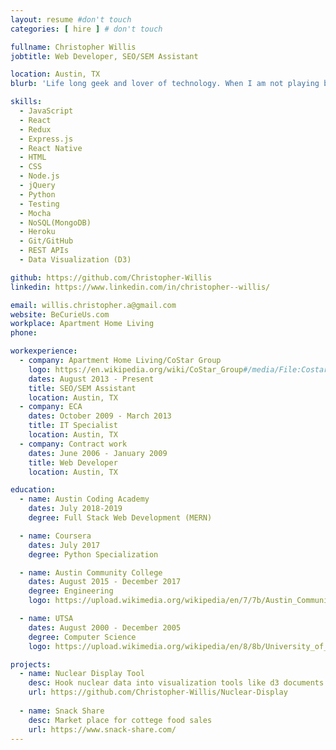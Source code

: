 ```yaml
---
layout: resume #don't touch
categories: [ hire ] # don't touch

fullname: Christopher Willis
jobtitle: Web Developer, SEO/SEM Assistant

location: Austin, TX
blurb: 'Life long geek and lover of technology. When I am not playing board games I am online pursuing my many interests. Got into coding at a more fundemental level with C++, but am loving higher level laungauges like Javascript and Python. Broad experience base with web (full stack), mostly in the MERN stack. '

skills:
  - JavaScript
  - React
  - Redux
  - Express.js
  - React Native
  - HTML
  - CSS
  - Node.js
  - jQuery
  - Python
  - Testing
  - Mocha
  - NoSQL(MongoDB)
  - Heroku
  - Git/GitHub
  - REST APIs
  - Data Visualization (D3)

github: https://github.com/Christopher-Willis
linkedin: https://www.linkedin.com/in/christopher--willis/

email: willis.christopher.a@gmail.com
website: BeCurieUs.com
workplace: Apartment Home Living
phone:

workexperience:
  - company: Apartment Home Living/CoStar Group
    logo: https://en.wikipedia.org/wiki/CoStar_Group#/media/File:Costar_group_logo.png
    dates: August 2013 - Present
    title: SEO/SEM Assistant
    location: Austin, TX
  - company: ECA
    dates: October 2009 - March 2013
    title: IT Specialist
    location: Austin, TX
  - company: Contract work
    dates: June 2006 - January 2009
    title: Web Developer
    location: Austin, TX

education:
  - name: Austin Coding Academy
    dates: July 2018-2019
    degree: Full Stack Web Development (MERN)

  - name: Coursera
    dates: July 2017
    degree: Python Specialization

  - name: Austin Community College
    dates: August 2015 - December 2017
    degree: Engineering
    logo: https://upload.wikimedia.org/wikipedia/en/7/7b/Austin_Community_College_%28logo%29.jpg

  - name: UTSA
    dates: August 2000 - December 2005
    degree: Computer Science
    logo: https://upload.wikimedia.org/wikipedia/en/8/8b/University_of_Texas_at_San_Antonio_seal.svg

projects:
  - name: Nuclear Display Tool
    desc: Hook nuclear data into visualization tools like d3 documents for science communicators 
    url: https://github.com/Christopher-Willis/Nuclear-Display
    
  - name: Snack Share
    desc: Market place for cottege food sales
    url: https://www.snack-share.com/
---
```

